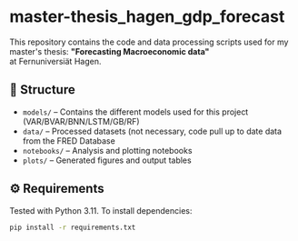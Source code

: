 # master-thesis_hagen_gdp_forecast

This repository contains the code and data processing scripts used for my master's thesis:
**"Forecasting Macroeconomic data"**  
at Fernuniversiät Hagen.

## 📂 Structure

- `models/` – Contains the different models used for this project (VAR/BVAR/BNN/LSTM/GB/RF)
- `data/` – Processed datasets (not necessary, code pull up to date data from the FRED Database 
- `notebooks/` – Analysis and plotting notebooks
- `plots/` – Generated figures and output tables

## ⚙️ Requirements

Tested with Python 3.11. To install dependencies:

```bash
pip install -r requirements.txt
